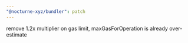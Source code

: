 ```yaml
---
"@nocturne-xyz/bundler": patch
---
```


remove 1.2x multiplier on gas limit, maxGasForOperation is already over-estimate
